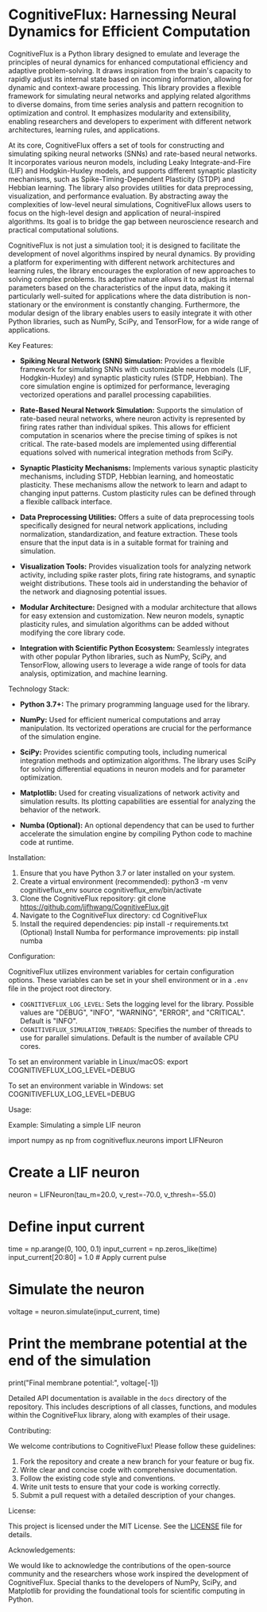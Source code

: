 # CognitiveFlux: Harnessing Neural Dynamics for Efficient Computation

CognitiveFlux is a Python library designed to emulate and leverage the principles of neural dynamics for enhanced computational efficiency and adaptive problem-solving. It draws inspiration from the brain's capacity to rapidly adjust its internal state based on incoming information, allowing for dynamic and context-aware processing. This library provides a flexible framework for simulating neural networks and applying related algorithms to diverse domains, from time series analysis and pattern recognition to optimization and control. It emphasizes modularity and extensibility, enabling researchers and developers to experiment with different network architectures, learning rules, and applications.

At its core, CognitiveFlux offers a set of tools for constructing and simulating spiking neural networks (SNNs) and rate-based neural networks. It incorporates various neuron models, including Leaky Integrate-and-Fire (LIF) and Hodgkin-Huxley models, and supports different synaptic plasticity mechanisms, such as Spike-Timing-Dependent Plasticity (STDP) and Hebbian learning. The library also provides utilities for data preprocessing, visualization, and performance evaluation. By abstracting away the complexities of low-level neural simulations, CognitiveFlux allows users to focus on the high-level design and application of neural-inspired algorithms. Its goal is to bridge the gap between neuroscience research and practical computational solutions.

CognitiveFlux is not just a simulation tool; it is designed to facilitate the development of novel algorithms inspired by neural dynamics. By providing a platform for experimenting with different network architectures and learning rules, the library encourages the exploration of new approaches to solving complex problems. Its adaptive nature allows it to adjust its internal parameters based on the characteristics of the input data, making it particularly well-suited for applications where the data distribution is non-stationary or the environment is constantly changing. Furthermore, the modular design of the library enables users to easily integrate it with other Python libraries, such as NumPy, SciPy, and TensorFlow, for a wide range of applications.

Key Features:

*   **Spiking Neural Network (SNN) Simulation:** Provides a flexible framework for simulating SNNs with customizable neuron models (LIF, Hodgkin-Huxley) and synaptic plasticity rules (STDP, Hebbian). The core simulation engine is optimized for performance, leveraging vectorized operations and parallel processing capabilities.

*   **Rate-Based Neural Network Simulation:** Supports the simulation of rate-based neural networks, where neuron activity is represented by firing rates rather than individual spikes. This allows for efficient computation in scenarios where the precise timing of spikes is not critical. The rate-based models are implemented using differential equations solved with numerical integration methods from SciPy.

*   **Synaptic Plasticity Mechanisms:** Implements various synaptic plasticity mechanisms, including STDP, Hebbian learning, and homeostatic plasticity. These mechanisms allow the network to learn and adapt to changing input patterns. Custom plasticity rules can be defined through a flexible callback interface.

*   **Data Preprocessing Utilities:** Offers a suite of data preprocessing tools specifically designed for neural network applications, including normalization, standardization, and feature extraction. These tools ensure that the input data is in a suitable format for training and simulation.

*   **Visualization Tools:** Provides visualization tools for analyzing network activity, including spike raster plots, firing rate histograms, and synaptic weight distributions. These tools aid in understanding the behavior of the network and diagnosing potential issues.

*   **Modular Architecture:** Designed with a modular architecture that allows for easy extension and customization. New neuron models, synaptic plasticity rules, and simulation algorithms can be added without modifying the core library code.

*   **Integration with Scientific Python Ecosystem:** Seamlessly integrates with other popular Python libraries, such as NumPy, SciPy, and TensorFlow, allowing users to leverage a wide range of tools for data analysis, optimization, and machine learning.

Technology Stack:

*   **Python 3.7+:** The primary programming language used for the library.

*   **NumPy:** Used for efficient numerical computations and array manipulation. Its vectorized operations are crucial for the performance of the simulation engine.

*   **SciPy:** Provides scientific computing tools, including numerical integration methods and optimization algorithms. The library uses SciPy for solving differential equations in neuron models and for parameter optimization.

*   **Matplotlib:** Used for creating visualizations of network activity and simulation results. Its plotting capabilities are essential for analyzing the behavior of the network.

*   **Numba (Optional):** An optional dependency that can be used to further accelerate the simulation engine by compiling Python code to machine code at runtime.

Installation:

1.  Ensure that you have Python 3.7 or later installed on your system.
2.  Create a virtual environment (recommended):
    python3 -m venv cognitiveflux_env
    source cognitiveflux_env/bin/activate
3.  Clone the CognitiveFlux repository:
    git clone https://github.com/jjfhwang/CognitiveFlux.git
4.  Navigate to the CognitiveFlux directory:
    cd CognitiveFlux
5.  Install the required dependencies:
    pip install -r requirements.txt
    (Optional) Install Numba for performance improvements:
    pip install numba

Configuration:

CognitiveFlux utilizes environment variables for certain configuration options. These variables can be set in your shell environment or in a `.env` file in the project root directory.

*   `COGNITIVEFLUX_LOG_LEVEL`: Sets the logging level for the library. Possible values are "DEBUG", "INFO", "WARNING", "ERROR", and "CRITICAL". Default is "INFO".
*   `COGNITIVEFLUX_SIMULATION_THREADS`: Specifies the number of threads to use for parallel simulations. Default is the number of available CPU cores.

To set an environment variable in Linux/macOS:
export COGNITIVEFLUX_LOG_LEVEL=DEBUG

To set an environment variable in Windows:
set COGNITIVEFLUX_LOG_LEVEL=DEBUG

Usage:

Example: Simulating a simple LIF neuron

import numpy as np
from cognitiveflux.neurons import LIFNeuron

# Create a LIF neuron
neuron = LIFNeuron(tau_m=20.0, v_rest=-70.0, v_thresh=-55.0)

# Define input current
time = np.arange(0, 100, 0.1)
input_current = np.zeros_like(time)
input_current[20:80] = 1.0  # Apply current pulse

# Simulate the neuron
voltage = neuron.simulate(input_current, time)

# Print the membrane potential at the end of the simulation
print("Final membrane potential:", voltage[-1])

Detailed API documentation is available in the `docs` directory of the repository. This includes descriptions of all classes, functions, and modules within the CognitiveFlux library, along with examples of their usage.

Contributing:

We welcome contributions to CognitiveFlux! Please follow these guidelines:

1.  Fork the repository and create a new branch for your feature or bug fix.
2.  Write clear and concise code with comprehensive documentation.
3.  Follow the existing code style and conventions.
4.  Write unit tests to ensure that your code is working correctly.
5.  Submit a pull request with a detailed description of your changes.

License:

This project is licensed under the MIT License. See the [LICENSE](https://github.com/jjfhwang/CognitiveFlux/blob/main/LICENSE) file for details.

Acknowledgements:

We would like to acknowledge the contributions of the open-source community and the researchers whose work inspired the development of CognitiveFlux. Special thanks to the developers of NumPy, SciPy, and Matplotlib for providing the foundational tools for scientific computing in Python.